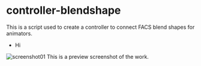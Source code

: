 # controller-blendshape
This is a script used to create a controller to connect FACS blend shapes for animators.
* Hi

![screenshot01](https://user-images.githubusercontent.com/116748734/198893943-e7f31469-954c-4244-984a-de095e053ff0.png)
This is a preview screenshot of the work. 
